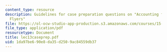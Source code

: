```yaml
---
content_type: resource
description: Guidelines for case preparation questions on "Accounting for Frequent
  Flyers"
file: https://ol-ocw-studio-app-production.s3.amazonaws.com/courses/15-514-financial-and-managerial-accounting-summer-2003/1da97be690e8da35d2509ac84559db37_lec13caseprep.pdf
file_type: application/pdf
resourcetype: Document
title: lec13caseprep.pdf
uid: 1da97be6-90e8-da35-d250-9ac84559db37
---
```

